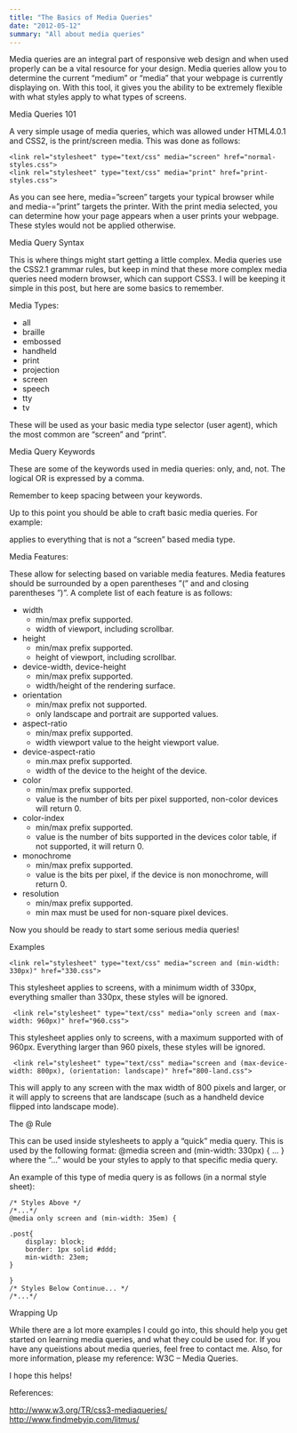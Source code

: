 ```yaml
---
title: "The Basics of Media Queries"
date: "2012-05-12"
summary: "All about media queries"
---
```


Media queries are an integral part of responsive web design and when used properly can be a vital resource for your design. Media queries allow you to determine the current “medium” or “media” that your webpage is currently displaying on. With this tool, it gives you the ability to be extremely flexible with what styles apply to what types of screens.


Media Queries 101

A very simple usage of media queries, which was allowed under HTML4.0.1 and CSS2, is the print/screen media. This was done as follows:

 
	<link rel="stylesheet" type="text/css" media="screen" href="normal-styles.css"> 
	<link rel="stylesheet" type="text/css" media="print" href="print-styles.css"> 

As you can see here, media=”screen” targets your typical browser while and media-=”print” targets the printer. With the print media selected, you can determine how your page appears when a user prints your webpage. These styles would not be applied otherwise.

Media Query Syntax

This is where things might start getting a little complex. Media queries use the CSS2.1 grammar rules, but keep in mind that these more complex media queries need modern browser, which can support CSS3. I will be keeping it simple in this post, but here are some basics to remember.

Media Types:

* all
* braille
* embossed
* handheld
* print
* projection
* screen
* speech
* tty
* tv

These will be used as your basic media type selector (user agent), which the most common are “screen” and “print”.

Media Query Keywords

These are some of the keywords used in media queries: only, and, not. The logical OR is expressed by a comma.

Remember to keep spacing between your keywords.

Up to this point you should be able to craft basic media queries. For example:

 <link rel="stylesheet" type="text/css" media="not screen" href="odd-styles.css"> 
applies to everything that is not a “screen” based media type.

Media Features: 

These allow for selecting based on variable media features. Media features should be surrounded by a open parentheses ”(” and and closing parentheses ”)”. A complete list of each feature is as follows:

* width
	* min/max prefix supported.
	* width of viewport, including scrollbar.
* height
	* min/max prefix supported.
	* height of viewport, including scrollbar.
* device-width, device-height
	* min/max prefix supported.
	* width/height of the rendering surface.
* orientation
	* min/max prefix not supported.
	* only landscape and portrait are supported values.
* aspect-ratio
	* min/max prefix supported.
	* width viewport value to the height viewport value.
* device-aspect-ratio
	* min.max prefix supported.
	* width of the device to the height of the device.
* color
	* min/max prefix supported.
	* value is the number of bits per pixel supported, non-color devices will return 0.
* color-index
	* min/max prefix supported.
	* value is the number of bits supported in the devices color table, if not supported, it will return 0.
* monochrome
	* min/max prefix supported.
	* value is the bits per pixel, if the device is non monochrome, will return 0.
* resolution
	* min/max prefix supported.
	* min max must be used for non-square pixel devices.
    
Now you should be ready to start some serious media queries!

Examples

    <link rel="stylesheet" type="text/css" media="screen and (min-width: 330px)" href="330.css"> 
    
This stylesheet applies to screens, with a minimum width of 330px, everything smaller than 330px, these styles will be ignored.

     <link rel="stylesheet" type="text/css" media="only screen and (max-width: 960px)" href="960.css"> 
     
This stylesheet applies only to screens, with a maximum supported with of 960px. Everything larger than 960 pixels, these styles will be ignored.

     <link rel="stylesheet" type="text/css" media="screen and (max-device-width: 800px), (orientation: landscape)" href="800-land.css"> 
     
This will apply to any screen with the max width of 800 pixels and larger, or it will apply to screens that are landscape (such as a handheld device flipped into landscape mode).

The @ Rule

This can be used inside stylesheets to apply a “quick” media query. This is used by the following format: @media screen and (min-width: 330px) { … } where the “…” would be your styles to apply to that specific media query.

An example of this type of media query is as follows (in a normal style sheet):


    /* Styles Above */
    /*...*/
    @media only screen and (min-width: 35em) {

    .post{
        display: block;
        border: 1px solid #ddd;
        min-width: 23em;
    }

    }
    /* Styles Below Continue... */
    /*...*/
	
Wrapping Up

While there are a lot more examples I could go into, this should help you get started on learning media queries, and what they could be used for. If you have any queistions about media queries, feel free to contact me. Also, for more information, please my reference: W3C – Media Queries.

I hope this helps!

References:

 http://www.w3.org/TR/css3-mediaqueries/
http://www.findmebyip.com/litmus/
